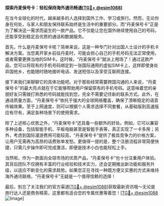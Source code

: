 **探索丹麦保号卡：轻松保持海外通讯畅通[[TG💪+ @esim1088](https://t.me/s/esim1088)]**

在当今全球化的时代，越来越多的人选择到国外工作、学习或旅行。然而，无论你身在何处，与家人和朋友保持联系始终是生活中的重要部分。而“丹麦保号卡”正是为了解决这一需求而诞生的一款产品。它不仅能让您在国外继续使用自己的号码，还能享受到稳定且优质的通话和数据服务。

首先，什么是丹麦保号卡呢？简单来说，这是一种专门针对出国人士设计的手机卡解决方案。当您离开家乡前往丹麦时，可能会担心自己的手机号码无法正常使用，或者需要更换当地的SIM卡。这时候，“丹麦保号卡”就派上用场了！通过这款产品，您可以将现有的手机号码绑定到一张国际通用的虚拟SIM卡上，这样即使身处异国他乡，也能随时随地接听电话、发送短信以及享受互联网连接。

接下来我们来聊聊它的具体功能吧。对于那些经常需要跨国沟通的人来说，“丹麦保号卡”的最大亮点就在于它能够帮助用户保留原有的手机号码。这意味着您的亲朋好友只需拨打熟悉的号码就能找到您，完全不需要记住新的联系方式。此外，在通话质量方面，“丹麦保号卡”依托于强大的全球网络覆盖，确保了清晰稳定的语音传输效果。至于上网速度，则可以根据个人需求选择不同套餐，从基础版到高速版应有尽有，满足各种场景下的使用需求。

除了上述核心优势之外，“丹麦保号卡”还具备一些额外的好处。例如，它可以兼容多种设备，包括智能手机、平板电脑甚至是智能手表等，真正实现了一卡多用；另外，考虑到国际漫游费用可能较高，“丹麦保号卡”提供了极具竞争力的价格方案，让用户无需再为高昂的话费账单发愁。更值得一提的是，整个注册流程非常简便快捷，只需几步操作即可完成激活，即便是技术小白也能轻松上手。

当然啦，作为一款面向全球市场的优质产品，“丹麦保号卡”也十分注重用户体验。其背后团队不仅拥有丰富的行业经验和技术实力，还会定期推出新功能和服务升级，以适应不断变化的需求趋势。如果您正在寻找一种既方便又实惠的方式来维持海外通讯联络，“丹麦保号卡”无疑是一个值得信赖的选择！

最后，别忘了关注我们的官方渠道[[TG💪+ @esim1088](https://t.me/s/esim1088)]获取最新资讯哦～无论是旅行达人还是商务精英，这里都有适合您的专属优惠等着您！[[TG💪+ @esim1088](https://t.me/s/esim1088) ![Image](https://i.postimg.cc/4NQfJmqS/Snipaste-2025-05-13-00-14-12.png)]